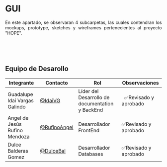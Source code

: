 # **GUI**



<p align= "justify">En este apartado, se observaran 4 subcarpetas, las cuales contendran los mockups, prototype, sketches y wireframes pertenecientes al proyecto "HOPE".</p>

<br>
<br>
<br>

## Equipo de Desarollo
| Integrante    | Contacto | Rol | Observaciones |
|----------------|--------|----------|---------------|
| Guadalupe Idai Vargas Galindo  |[@IdaiVG](https://github.com/IdaiVG)|    Líder del Desarrollo de documentation y BackEnd  |  ✅Revisado y aprobado  |
| Angel de Jesús Rufino Mendoza   |  [@RufinoAngel](https://github.com/RufinoAngel)      |Desarrollador FrontEnd|✅Revisado y aprobado |
|Dulce Balderas Gomez|[@DulceBal](https://github.com/DulceBal)|Desarrollador Databases|✅Revisado y aprobado|